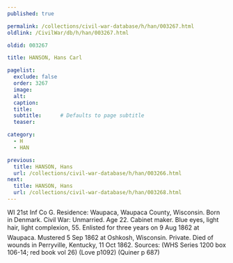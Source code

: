 ```yaml
---
published: true

permalink: /collections/civil-war-database/h/han/003267.html
oldlink: /CivilWar/db/h/han/003267.html

oldid: 003267

title: HANSON, Hans Carl

pagelist:
  exclude: false
  order: 3267
  image: 
  alt:
  caption:
  title:
  subtitle:      # Defaults to page subtitle
  teaser:

category: 
  - H 
  - HAN

previous:
  title: HANSON, Hans
  url: /collections/civil-war-database/h/han/003266.html  
next:
  title: HANSON, Hans
  url: /collections/civil-war-database/h/han/003268.html   
---
```

WI 21st Inf Co G. Residence: Waupaca, Waupaca County, Wisconsin. Born in Denmark. Civil War: Unmarried. Age 22. Cabinet maker. Blue eyes, light hair, light complexion, 5&#146;5&#148;. Enlisted for three years on 9 Aug 1862 at Waupaca. Mustered 5 Sep 1862 at Oshkosh, Wisconsin. Private. Died of wounds in Perryville, Kentucky, 11 Oct 1862. Sources: (WHS Series 1200 box 106-14; red book vol 26) (Love p1092) (Quiner p 687)